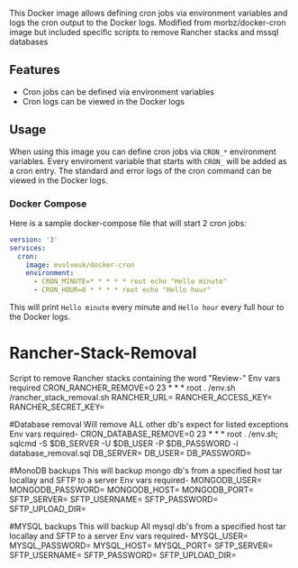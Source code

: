 This Docker image allows defining cron jobs via environment variables and logs the cron output to the Docker logs.
Modified from morbz/docker-cron image but included specific scripts to remove Rancher stacks and mssql databases

## Features ##
- Cron jobs can be defined via environment variables
- Cron logs can be viewed in the Docker logs

## Usage ##
When using this image you can define cron jobs via `CRON_*` environment variables. Every enviroment variable that starts with `CRON_` will be added as a cron entry. The standard and error logs of the cron command can be viewed in the Docker logs.

### Docker Compose ###
Here is a sample docker-compose file that will start 2 cron jobs:

```yaml
version: '3'
services:
  cron:
    image: evolveuk/docker-cron
    environment:
      - CRON_MINUTE=* * * * * root echo "Hello minute"
      - CRON_HOUR=0 * * * * root echo "Hello hour"
```

This will print `Hello minute` every minute and `Hello hour` every full hour to the Docker logs.

# Rancher-Stack-Removal
Script to remove Rancher stacks containing the word "Review-"
Env vars required
CRON_RANCHER_REMOVE=0 23 * * * root . /env.sh /rancher_stack_removal.sh
RANCHER_URL=
RANCHER_ACCESS_KEY=
RANCHER_SECRET_KEY=

#Database removal
Will remove ALL other db's expect for listed exceptions
Env vars required-
CRON_DATABASE_REMOVE=0 23 * * * root . /env.sh; sqlcmd -S $DB_SERVER -U $DB_USER -P $DB_PASSWORD -i database_removal.sql
DB_SERVER=
DB_USER=
DB_PASSWORD=

#MonoDB backups
This will backup mongo db's from a specified host tar locallay and SFTP to a server
Env vars required-
MONGODB_USER=
MONGODB_PASSWORD=
MONGODB_HOST=
MONGODB_PORT=
SFTP_SERVER=
SFTP_USERNAME=
SFTP_PASSWORD=
SFTP_UPLOAD_DIR=

#MYSQL backups
This will backup All mysql db's from a specified host tar locallay and SFTP to a server
Env vars required-
MYSQL_USER=
MYSQL_PASSWORD=
MYSQL_HOST=
MYSQL_PORT=
SFTP_SERVER=
SFTP_USERNAME=
SFTP_PASSWORD=
SFTP_UPLOAD_DIR=